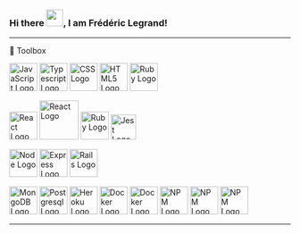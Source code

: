 ### Hi there <img src="https://raw.githubusercontent.com/MartinHeinz/MartinHeinz/master/wave.gif" width="30px">, I am Frédéric Legrand!

---

🧰 Toolbox

<img src="https://cdn.worldvectorlogo.com/logos/logo-javascript.svg" alt="JavaScript Logo" width="50" height="50"/> <img src="https://cdn.worldvectorlogo.com/logos/typescript.svg" alt="Typescript Logo" width="50" height="50"/> <img src="https://cdn.worldvectorlogo.com/logos/css-3.svg" alt="CSS Logo" width="50" height="50"/> <img src="https://cdn.worldvectorlogo.com/logos/html-1.svg" alt="HTML5 Logo" width="50" height="50"/> <img src="https://cdn.worldvectorlogo.com/logos/ruby.svg" alt="Ruby Logo" width="50" height="50"/> 

<img src="https://cdn.worldvectorlogo.com/logos/react-2.svg" alt="React Logo" width="50" height="50"/> <img src="https://cdn.worldvectorlogo.com/logos/nextjs-2.svg" alt="React Logo" width="70" height="70"/> <img src="https://cdn.worldvectorlogo.com/logos/redux.svg" alt="Ruby Logo" width="50" height="50"/> <img src="https://cdn.worldvectorlogo.com/logos/jest-2.svg" alt="Jest Logo" width="45" height="45"/>

<img src="https://cdn.worldvectorlogo.com/logos/nodejs-1.svg" alt="Node Logo" title="Node Package Manager" width="50" height="50"/> <img src="https://cdn.worldvectorlogo.com/logos/express-109.svg" alt="Express Logo" width="50" height="50"/>  <img src="https://cdn.worldvectorlogo.com/logos/rails-1.svg" alt="Rails Logo" width="50" height="50"/>

<img src="https://cdn.worldvectorlogo.com/logos/mongodb-icon-1.svg" alt="MongoDB Logo" width="50" height="50"/> <img src="https://cdn.worldvectorlogo.com/logos/postgresql.svg" alt="Postgresql Logo" width="50" height="50"/> <img src="https://cdn.worldvectorlogo.com/logos/heroku-1.svg" alt="Heroku Logo" width="50" height="50"/> <img src="https://cdn.worldvectorlogo.com/logos/docker.svg" alt="Docker Logo" width="50" height="50"/> 
<img src="https://cdn.worldvectorlogo.com/logos/git.svg" alt="Docker Logo" width="50" height="50"/> <img src="https://cdn.worldvectorlogo.com/logos/npm.svg" alt="NPM Logo" title="Node Package Manager" width="50" height="50"/> <img src="https://cdn.worldvectorlogo.com/logos/yarn.svg" alt="NPM Logo" title="Node Package Manager" width="50" height="50"/> <img src="https://cdn.worldvectorlogo.com/logos/sass-1.svg" alt="NPM Logo" title="Node Package Manager" width="50" height="50"/> 

---



